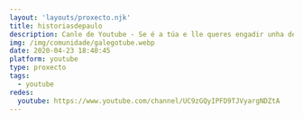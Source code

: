 ```yaml
---
layout: 'layouts/proxecto.njk'
title: historiasdepaulo
description: Canle de Youtube - Se é a túa e lle queres engadir unha descripción e etiquetas, ponte en contacto con nós.
img: /img/comunidade/galegotube.webp
date: 2020-04-23 18:40:45
platform: youtube
type: proxecto
tags:
  - youtube
redes:
  youtube: https://www.youtube.com/channel/UC9zGQyIPFD9TJVyargNDZtA
---
```


